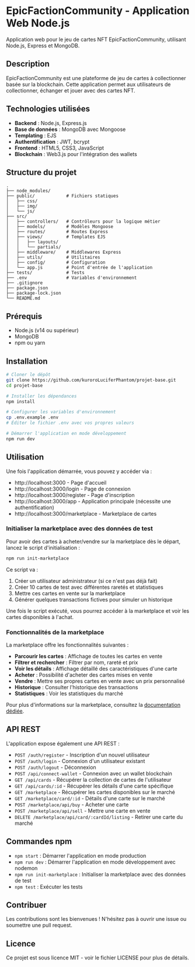 # EpicFactionCommunity - Application Web Node.js

Application web pour le jeu de cartes NFT EpicFactionCommunity, utilisant Node.js, Express et MongoDB.

## Description

EpicFactionCommunity est une plateforme de jeu de cartes à collectionner basée sur la blockchain. Cette application permet aux utilisateurs de collectionner, échanger et jouer avec des cartes NFT.

## Technologies utilisées

- **Backend** : Node.js, Express.js
- **Base de données** : MongoDB avec Mongoose
- **Templating** : EJS
- **Authentification** : JWT, bcrypt
- **Frontend** : HTML5, CSS3, JavaScript
- **Blockchain** : Web3.js pour l'intégration des wallets

## Structure du projet

```
.
├── node_modules/
├── public/            # Fichiers statiques
│   ├── css/
│   ├── img/
│   └── js/
├── src/
│   ├── controllers/   # Contrôleurs pour la logique métier
│   ├── models/        # Modèles Mongoose
│   ├── routes/        # Routes Express
│   ├── views/         # Templates EJS
│   │   ├── layouts/
│   │   └── partials/
│   ├── middleware/    # Middlewares Express
│   ├── utils/         # Utilitaires
│   ├── config/        # Configuration
│   └── app.js         # Point d'entrée de l'application
├── tests/             # Tests
├── .env               # Variables d'environnement
├── .gitignore
├── package.json
├── package-lock.json
└── README.md
```

## Prérequis

- Node.js (v14 ou supérieur)
- MongoDB
- npm ou yarn

## Installation

```bash
# Cloner le dépôt
git clone https://github.com/kuroroLuciferPhantom/projet-base.git
cd projet-base

# Installer les dépendances
npm install

# Configurer les variables d'environnement
cp .env.example .env
# Éditer le fichier .env avec vos propres valeurs

# Démarrer l'application en mode développement
npm run dev
```

## Utilisation

Une fois l'application démarrée, vous pouvez y accéder via :

- http://localhost:3000 - Page d'accueil
- http://localhost:3000/login - Page de connexion
- http://localhost:3000/register - Page d'inscription
- http://localhost:3000/app - Application principale (nécessite une authentification)
- http://localhost:3000/marketplace - Marketplace de cartes

### Initialiser la marketplace avec des données de test

Pour avoir des cartes à acheter/vendre sur la marketplace dès le départ, lancez le script d'initialisation :

```bash
npm run init-marketplace
```

Ce script va :
1. Créer un utilisateur administrateur (si ce n'est pas déjà fait)
2. Créer 10 cartes de test avec différentes raretés et statistiques
3. Mettre ces cartes en vente sur la marketplace
4. Générer quelques transactions fictives pour simuler un historique

Une fois le script exécuté, vous pourrez accéder à la marketplace et voir les cartes disponibles à l'achat.

### Fonctionnalités de la marketplace

La marketplace offre les fonctionnalités suivantes :

- **Parcourir les cartes** : Affichage de toutes les cartes en vente
- **Filtrer et rechercher** : Filtrer par nom, rareté et prix
- **Voir les détails** : Affichage détaillé des caractéristiques d'une carte
- **Acheter** : Possibilité d'acheter des cartes mises en vente
- **Vendre** : Mettre ses propres cartes en vente avec un prix personnalisé
- **Historique** : Consulter l'historique des transactions
- **Statistiques** : Voir les statistiques du marché

Pour plus d'informations sur la marketplace, consultez la [documentation dédiée](docs/marketplace.md).

## API REST

L'application expose également une API REST :

- `POST /auth/register` - Inscription d'un nouvel utilisateur
- `POST /auth/login` - Connexion d'un utilisateur existant
- `POST /auth/logout` - Déconnexion
- `POST /api/connect-wallet` - Connexion avec un wallet blockchain
- `GET /api/cards` - Récupérer la collection de cartes de l'utilisateur
- `GET /api/cards/:id` - Récupérer les détails d'une carte spécifique
- `GET /marketplace` - Récupérer les cartes disponibles sur le marché
- `GET /marketplace/card/:id` - Détails d'une carte sur le marché
- `POST /marketplace/api/buy` - Acheter une carte
- `POST /marketplace/api/sell` - Mettre une carte en vente
- `DELETE /marketplace/api/card/:cardId/listing` - Retirer une carte du marché

## Commandes npm

- `npm start` : Démarrer l'application en mode production
- `npm run dev` : Démarrer l'application en mode développement avec nodemon
- `npm run init-marketplace` : Initialiser la marketplace avec des données de test
- `npm test` : Exécuter les tests

## Contribuer

Les contributions sont les bienvenues ! N'hésitez pas à ouvrir une issue ou soumettre une pull request.

## Licence

Ce projet est sous licence MIT - voir le fichier LICENSE pour plus de détails.
